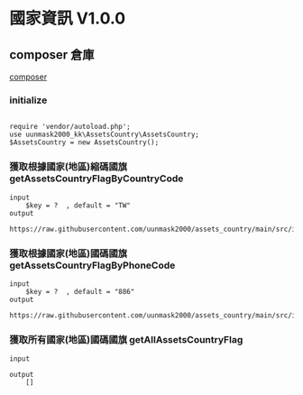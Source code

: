 # 國家資訊 V1.0.0

## composer 倉庫

[composer](https://packagist.org/packages/uunmask2000_kk/assets_country)

### initialize

```

require 'vendor/autoload.php'; 
use uunmask2000_kk\AssetsCountry\AssetsCountry;
$AssetsCountry = new AssetsCountry();

```


### 獲取根據國家(地區)縮碼國旗 getAssetsCountryFlagByCountryCode

```
input
    $key = ?  , default = "TW"
output
    https://raw.githubusercontent.com/uunmask2000/assets_country/main/src/img/TW.png
```

### 獲取根據國家(地區)國碼國旗 getAssetsCountryFlagByPhoneCode

```
input
    $key = ?  , default = "886"
output
    https://raw.githubusercontent.com/uunmask2000/assets_country/main/src/img/TW.png
```

### 獲取所有國家(地區)國碼國旗 getAllAssetsCountryFlag

```
input

output
    []
```
